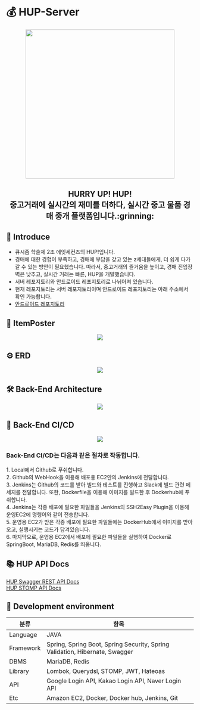 # 💰 HUP-Server

<p align="center"><img src="https://user-images.githubusercontent.com/61726631/149874766-fcb10202-e727-4841-bfa4-2ebddc515b8d.jpg" width="400" height="400"/><p>
<div align="center"><h2>HURRY UP! HUP! </br> 중고거래에 실시간의 재미를 더하다, 실시간 중고 물품 경매 중개 플랫폼입니다.:grinning:</h2></div>
  
## :raising_hand: Introduce

- 큐시즘 학술제 2조 에잇세컨즈의 HUP!입니다.
- 경매에 대한 경험이 부족하고, 경매에 부담을 갖고 있는 z세대들에게, 더 쉽게 다가갈 수 있는 방안이 필요했습니다.  따라서, 중고거래의 즐거움을 높이고, 경매 진입장벽은 낮추고, 실시간 거래는 빠른, HUP을 개발했습니다.
- 서버 레포지토리와 안드로이드 레포지토리로 나뉘어져 있습니다.
- 현재 레포지토리는 서버 레포지토리이며 안드로이드 레포지토리는 아래 주소에서 확인 가능합니다.
- [안드로이드 레포지토리](https://github.com/Kusitms-8Seconds/HUP-App)

## :mag_right: ItemPoster

 <p align="center"><img src="https://user-images.githubusercontent.com/61726631/149875042-4a0d2719-c8c3-48b9-905d-693234d99310.png"/><p>
  
## ⚙️ ERD
  
 <p align="center"><img src="https://user-images.githubusercontent.com/61726631/162927187-6eb367bd-f7b2-4f6c-9d6d-f643368370ef.png"/><p>  
  
## 🛠 Back-End Architecture
  
 <p align="center"><img src="https://user-images.githubusercontent.com/61726631/156703353-11492745-0ff9-4d2b-9608-b518fda902bb.jpg"/><p>  

## :rocket: Back-End CI/CD
  
 <p align="center"><img src="https://user-images.githubusercontent.com/61726631/154832711-fc4a02d6-6b44-4448-a451-b000eaf81bf5.jpg"/><p>

 <h3>Back-End CI/CD는 다음과 같은 절차로 작동합니다.</br></h3>
 1. Local에서 Github로 푸쉬합니다.</br>
 2. Github의 WebHook을 이용해 배포용 EC2안의 Jenkins에 전달합니다.</br>
 3. Jenkins는 Github의 코드를 받아 빌드와 테스트를 진행하고 Slack에 빌드 관련 메세지를 전달합니다. 또한, Dockerfile을 이용해 이미지를 빌드한 후 Dockerhub에 푸쉬합니다.</br>
 4. Jenkins는 각종 배포에 필요한 파일들을 Jenkins의 SSH2Easy Plugin을 이용해 운영EC2에 명령어와 같이 전송합니다.</br>
 5. 운영용 EC2가 받은 각종 배포에 필요한 파일들에는 DockerHub에서 이미지를 받아오고, 실행시키는 코드가 담겨있습니다.</br>
 6. 마지막으로, 운영용 EC2에서 배포에 필요한 파일들을 실행하여 Docker로 SpringBoot, MariaDB, Redis를 띄웁니다.</br>

## :books: HUP API Docs

<a href="http://www.hurryuphup.me/swagger-ui/index.html#/">HUP Swagger REST API Docs</a><br>
<a href="https://expensive-cowbell-87c.notion.site/0a16957c3cdb42ccb9681d16ee1311b9?v=3d543e845738431bb16e11ca359ffede">HUP STOMP API Docs</a><br>

## :electric_plug: Development environment

분류 | 항목 
----- | ----- 
Language | JAVA
Framework | Spring, Spring Boot, Spring Security, Spring Validation, Hibernate, Swagger
DBMS | MariaDB, Redis
Library | Lombok, Querydsl, STOMP, JWT, Hateoas 
API | Google Login API, Kakao Login API, Naver Login API
Etc | Amazon EC2, Docker, Docker hub, Jenkins, Git


